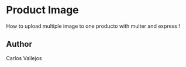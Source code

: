 # Product Image

How to upload multiple image to one producto with multer and express !

## Author

Carlos Vallejos
